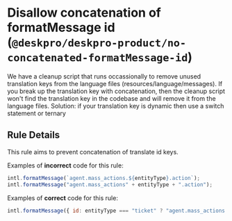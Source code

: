 # Disallow concatenation of formatMessage id (`@deskpro/deskpro-product/no-concatenated-formatMessage-id`)

<!-- end auto-generated rule header -->

We have a cleanup script that runs occassionally to remove unused translation keys from the language files (resources/language/messages). 
If you break up the translation key with concatenation, then the cleanup script won't find the translation key in the codebase and will remove it from the language files.
Solution: if your translation key is dynamic then use a switch statement or ternary 

## Rule Details

This rule aims to prevent concatenation of translate id keys.

Examples of **incorrect** code for this rule:

```js
intl.formatMessage(`agent.mass_actions.${entityType}.action`);
intl.formatMessage("agent.mass_actions" + entityType + ".action");
```

Examples of **correct** code for this rule:

```js
intl.formatMessage({ id: entityType === "ticket" ? "agent.mass_actions.ticket.action" : "agent.mass_actions.articles.action" });
```
